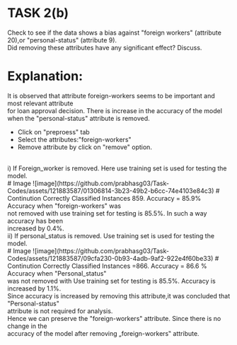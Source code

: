 # TASK 2(b)
Check to see if the data shows a bias against "foreign workers" (attribute 20),or "personal-status" (attribute 9).<br>
Did removing these attributes have any significant effect? Discuss.
# Explanation:
It is observed that attribute foreign-workers seems to be important and most relevant attribute<br> 
for loan approval decision. There is increase in the accuracy of the model when the "personal-status" attribute is removed.<br>
 - Click on "preproess" tab
 - Select the attributes:"foreign-workers"
 - Remove attribute by click on "remove" option.
<br>
i) If Foreign_worker is removed. Here use training set is used for testing the model.<br>
# Image
![image](https://github.com/prabhasg03/Task-Codes/assets/121883587/01306814-3b23-49b2-b6cc-74e4103e84c3)
# Continution
Correctly Classified Instances 859. Accuracy = 85.9% Accuracy when "foreign-workers" was<br>
not removed with use training set for testing is 85.5%. In such a way accuracy has been <br>
increased by 0.4%.<br>
ii) If personal_status is removed. Use training set is used for testing the model.<br>
# Image
![image](https://github.com/prabhasg03/Task-Codes/assets/121883587/09cfa230-0b93-4adb-9af2-922e4f60be33)
# Continution
Correctly Classified Instances =866. Accuracy = 86.6 % Accuracy when "Personal_status"<br>
was not removed with Use training set for testing is 85.5%. Accuracy is increased by 1.1%.<br> 
Since accuracy is increased by removing this attribute,it was concluded that "Personal-status"<br>
attribute is not required for analysis.<br>
Hence we can preserve the "foreign-workers" attribute. Since there is no change in the <br>
accuracy of the model after removing „foreign-workers‟ attribute.<br>
